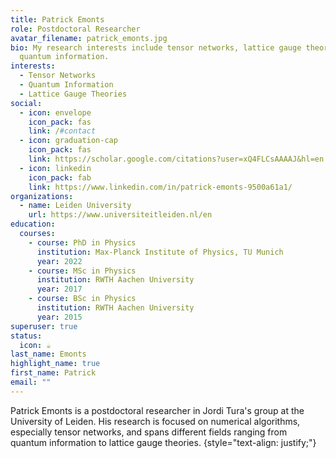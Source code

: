 ```yaml
---
title: Patrick Emonts
role: Postdoctoral Researcher
avatar_filename: patrick_emonts.jpg
bio: My research interests include tensor networks, lattice gauge theories and
  quantum information.
interests:
  - Tensor Networks
  - Quantum Information
  - Lattice Gauge Theories
social:
  - icon: envelope
    icon_pack: fas
    link: /#contact
  - icon: graduation-cap
    icon_pack: fas
    link: https://scholar.google.com/citations?user=xQ4FLCsAAAAJ&hl=en
  - icon: linkedin
    icon_pack: fab
    link: https://www.linkedin.com/in/patrick-emonts-9500a61a1/
organizations:
  - name: Leiden University
    url: https://www.universiteitleiden.nl/en
education:
  courses:
    - course: PhD in Physics
      institution: Max-Planck Institute of Physics, TU Munich
      year: 2022
    - course: MSc in Physics
      institution: RWTH Aachen University
      year: 2017
    - course: BSc in Physics
      institution: RWTH Aachen University
      year: 2015
superuser: true
status:
  icon: ☕️
last_name: Emonts
highlight_name: true
first_name: Patrick
email: ""
---
```

Patrick Emonts is a postdoctoral researcher in Jordi Tura's group at the University of Leiden.
His research is focused on numerical algorithms, especially tensor networks, and spans different fields ranging from quantum information to lattice gauge theories.
{style="text-align: justify;"}